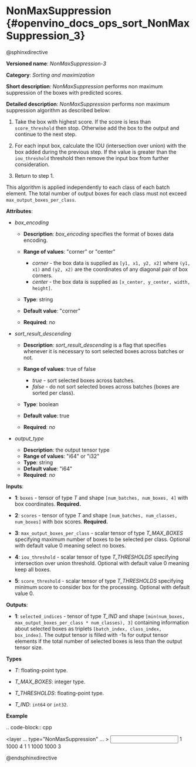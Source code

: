 # NonMaxSuppression {#openvino_docs_ops_sort_NonMaxSuppression_3}

@sphinxdirective

**Versioned name**: *NonMaxSuppression-3*

**Category**: *Sorting and maximization*

**Short description**: *NonMaxSuppression* performs non maximum suppression of the boxes with predicted scores.

**Detailed description**: *NonMaxSuppression* performs non maximum suppression algorithm as described below:

1.  Take the box with highest score. If the score is less than ``score_threshold`` then stop. Otherwise add the box to the
output and continue to the next step.

2.  For each input box, calculate the IOU (intersection over union) with the box added during the previous step. If the
value is greater than the ``iou_threshold`` threshold then remove the input box from further consideration.

3.  Return to step 1.

This algorithm is applied independently to each class of each batch element. The total number of output boxes for each
class must not exceed ``max_output_boxes_per_class``.

**Attributes**:

* *box_encoding*

  * **Description**: *box_encoding* specifies the format of boxes data encoding.
  * **Range of values**: "corner" or "center"

    * *corner* - the box data is supplied as ``[y1, x1, y2, x2]`` where ``(y1, x1)`` and ``(y2, x2)`` are the coordinates of any diagonal pair of box corners.
    * *center* - the box data is supplied as ``[x_center, y_center, width, height]``.
  * **Type**: string
  * **Default value**: "corner"
  * **Required**: *no*

* *sort_result_descending*

  * **Description**: *sort_result_descending* is a flag that specifies whenever it is necessary to sort selected boxes across batches or not.
  * **Range of values**: true of false

    * *true* - sort selected boxes across batches.
    * *false* - do not sort selected boxes across batches (boxes are sorted per class).
  * **Type**: boolean
  * **Default value**: true
  * **Required**: *no*

* *output_type*

  * **Description**: the output tensor type
  * **Range of values**: "i64" or "i32"
  * **Type**: string
  * **Default value**: "i64"
  * **Required**: *no*

**Inputs**:

*   **1**: ``boxes`` - tensor of type *T* and shape ``[num_batches, num_boxes, 4]`` with box coordinates. **Required.**

*   **2**: ``scores`` - tensor of type *T* and shape ``[num_batches, num_classes, num_boxes]`` with box scores. **Required.**

*   **3**: ``max_output_boxes_per_class`` - scalar tensor of type *T_MAX_BOXES* specifying maximum number of boxes to be selected per class. Optional with default value 0 meaning select no boxes.

*   **4**: ``iou_threshold`` - scalar tensor of type *T_THRESHOLDS* specifying intersection over union threshold. Optional with default value 0 meaning keep all boxes.

*   **5**: ``score_threshold`` - scalar tensor of type *T_THRESHOLDS* specifying minimum score to consider box for the processing. Optional with default value 0.

**Outputs**:

*   **1**: ``selected_indices`` - tensor of type *T_IND* and shape ``[min(num_boxes, max_output_boxes_per_class * num_classes), 3]`` containing information about selected boxes as triplets ``[batch_index, class_index, box_index]``. The output tensor is filled with -1s for output tensor elements if the total number of selected boxes is less than the output tensor size.

**Types**

* *T*: floating-point type.

* *T_MAX_BOXES*: integer type.

* *T_THRESHOLDS*: floating-point type.

* *T_IND*: ``int64`` or ``int32``.

**Example**

.. code-block::  cpp

  <layer ... type="NonMaxSuppression" ... >
      <data box_encoding="corner" sort_result_descending="1" output_type="i64"/>
      <input>
          <port id="0">
              <dim>1</dim>
              <dim>1000</dim>
              <dim>4</dim>
          </port>
          <port id="1">
              <dim>1</dim>
              <dim>1</dim>
              <dim>1000</dim>
          </port>
          <port id="2"/>
          <port id="3"/>
          <port id="4"/>
      </input>
      <output>
          <port id="5" precision="I64">
              <dim>1000</dim>
              <dim>3</dim>
          </port>
      </output>
  </layer>


@endsphinxdirective


